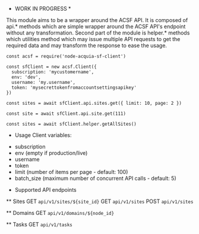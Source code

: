 * WORK IN PROGRESS *

This module aims to be a wrapper around the ACSF API. It is composed of api.*
methods which are simple wrapper around the ACSF API's endpoint without any
transformation.
Second part of the module is helper.* methods which utilities method which may
issue multiple API requests to get the required data and may transform the
response to ease the usage.

```
const acsf = require('node-acquia-sf-client')

const sfClient = new acsf.Client({
  subscription: 'mycustomername',
  env: 'dev',
  username: 'my.username',
  token: 'mysecrettokenfromaccountsettingsapikey'  
})

const sites = await sfClient.api.sites.get({ limit: 10, page: 2 })

const site = await sfClient.api.site.get(111)

const sites = await sfClient.helper.getAllSites()
```

* Usage
 Client variables:
 - subscription
 - env (empty if production/live)
 - username
 - token
 - limit (number of items per page - default: 100)
 - batch_size (maximum number of concurrent API calls - default: 5)

* Supported API endpoints

** Sites
GET `api/v1/sites/${site_id}`
GET `api/v1/sites`
POST `api/v1/sites`

** Domains
GET `api/v1/domains/${node_id}`

** Tasks
GET `api/v1/tasks`
